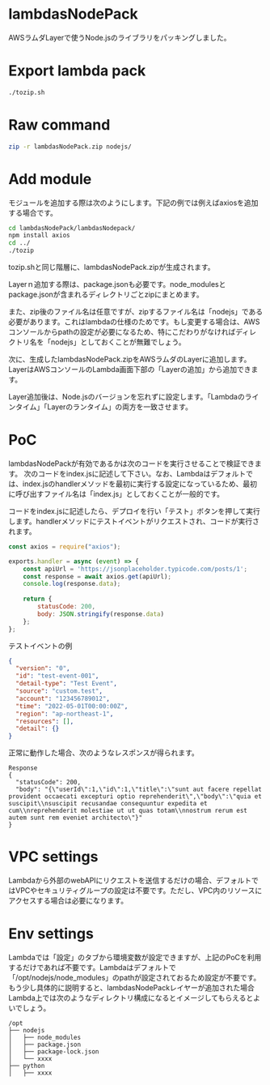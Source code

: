 # lambdasNodePack
AWSラムダLayerで使うNode.jsのライブラリをパッキングしました。

# Export lambda pack
```bash
./tozip.sh
```

# Raw command
```bash
zip -r lambdasNodePack.zip nodejs/
```

# Add module
モジュールを追加する際は次のようにします。下記の例では例えばaxiosを追加する場合です。

```bash
cd lambdasNodePack/lambdasNodepack/
npm install axios
cd ../
./tozip
```
tozip.shと同じ階層に、lambdasNodePack.zipが生成されます。

Layerｎ追加する際は、package.jsonも必要です。node_modulesとpackage.jsonが含まれるディレクトリごとzipにまとめます。

また、zip後のファイル名は任意ですが、zipするファイル名は「nodejs」である必要があります。これはlambdaの仕様のためです。もし変更する場合は、AWSコンソールからpathの設定が必要になるため、特にこだわりがなければディレクトリ名を「nodejs」としておくことが無難でしょう。

次に、生成したlambdasNodePack.zipをAWSラムダのLayerに追加します。
LayerはAWSコンソールのLambda画面下部の「Layerの追加」から追加できます。

Layer追加後は、Node.jsのバージョンを忘れずに設定します。「Lambdaのラインタイム」「Layerのランタイム」の両方を一致させます。

# PoC
lambdasNodePackが有効であるかは次のコードを実行させることで検証できます。
次のコードをindex.jsに記述して下さい。なお、Lambdaはデフォルトでは、index.jsのhandlerメソッドを最初に実行する設定になっているため、最初に呼び出すファイル名は「index.js」としておくことが一般的です。

コードをindex.jsに記述したら、デプロイを行い「テスト」ボタンを押して実行します。handlerメソッドにテストイベントがリクエストされ、コードが実行されます。

```node.js
const axios = require("axios");

exports.handler = async (event) => {
    const apiUrl = 'https://jsonplaceholder.typicode.com/posts/1';
    const response = await axios.get(apiUrl);
    console.log(response.data);
    
    return {
        statusCode: 200,
        body: JSON.stringify(response.data)
    };
};
```

テストイベントの例
```json
{
  "version": "0",
  "id": "test-event-001",
  "detail-type": "Test Event",
  "source": "custom.test",
  "account": "123456789012",
  "time": "2022-05-01T00:00:00Z",
  "region": "ap-northeast-1",
  "resources": [],
  "detail": {}
}
```
正常に動作した場合、次のようなレスポンスが得られます。
```text
Response
{
  "statusCode": 200,
  "body": "{\"userId\":1,\"id\":1,\"title\":\"sunt aut facere repellat provident occaecati excepturi optio reprehenderit\",\"body\":\"quia et suscipit\\nsuscipit recusandae consequuntur expedita et cum\\nreprehenderit molestiae ut ut quas totam\\nnostrum rerum est autem sunt rem eveniet architecto\"}"
}
```

# VPC settings
Lambdaから外部のwebAPIにリクエストを送信するだけの場合、デフォルトではVPCやセキュリティグループの設定は不要です。ただし、VPC内のリソースにアクセスする場合は必要になります。

# Env settings
Lambdaでは「設定」のタブから環境変数が設定できますが、上記のPoCを利用するだけであれば不要です。Lambdaはデフォルトで「/opt/nodejs/node_modules」のpathが設定されておるため設定が不要です。もう少し具体的に説明すると、lambdasNodePackレイヤーが追加された場合Lambda上では次のようなディレクトリ構成になるとイメージしてもらえるとよいでしょう。

```text
/opt
├── nodejs
│   ├── node_modules
│   ├── package.json
│   ├── package-lock.json
│   └── xxxx
├── python
│   ├── xxxx
```
